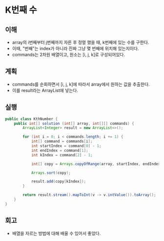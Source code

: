 # K번째 수

## 이해

- array의 i번째부터 j번째까지 자른 후 정렬 했을 때, k번째에 있는 수를 구한다.
- 이때, "번째"는 index가 아니라 진짜 그냥 몇 번째에 위치해 있는지이다.
- commands는 2차원 배열이고, 원소는 [i, j, k]로 구성되어있다.

## 계획

- commands를 순회하면서 [i, j, k]에 따라서 array에서 원하는 값을 추출한다.
- 이를 result라는 ArrayList에 넣는다.

## 실행

```java
public class KthNumber {
    public int[] solution (int[] array, int[][] commands) {
        ArrayList<Integer> result = new ArrayList<>();

        for (int i = 0; i < commands.length; i += 1) {
            int[] command = commands[i];
            int startIndex = command[0] - 1;
            int endIndex = command[1];
            int kIndex = command[2] - 1;

            int[] copy = Arrays.copyOfRange(array, startIndex, endIndex);

            Arrays.sort(copy);

            result.add(copy[kIndex]);
        }

        return result.stream().mapToInt(v -> v.intValue()).toArray();
    }
}
```

## 회고

- 배열을 자르는 방법에 대해 배울 수 있어서 좋았다.
